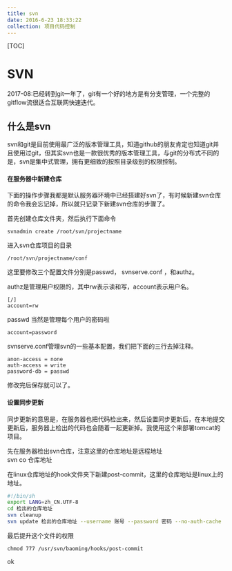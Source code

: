 ```yaml
---
title: svn
date: 2016-6-23 18:33:22
collection: 项目代码控制
---
```


[TOC]

# SVN

2017-08:已经转到git一年了，git有一个好的地方是有分支管理，一个完整的gitflow流很适合互联网快速迭代。

## 什么是svn
svn和git是目前使用最广泛的版本管理工具，知道github的朋友肯定也知道git并且使用过git，但其实svn也是一款很优秀的版本管理工具，与git的分布式不同的是，svn是集中式管理，拥有更细致的按照目录级别的权限控制。

#### 在服务器中新建仓库
下面的操作步骤我都是默认服务器环境中已经搭建好svn了，有时候新建svn仓库的命令我会忘记掉，所以就只记录下新建svn仓库的步骤了。

首先创建仓库文件夹，然后执行下面命令

    svnadmin create /root/svn/projectname

进入svn仓库项目的目录

    /root/svn/projectname/conf   

这里要修改三个配置文件分别是passwd， svnserve.conf ，和authz。  

authz是管理用户权限的，其中rw表示读和写，account表示用户名。

    [/]
    account=rw


passwd 当然是管理每个用户的密码啦

    account=password

svnserve.conf管理svn的一些基本配置，我们把下面的三行去掉注释。

    anon-access = none
    auth-access = write
    password-db = passwd

修改完后保存就可以了。

#### 设置同步更新
同步更新的意思是，在服务器也把代码检出来，然后设置同步更新后，在本地提交更新后，服务器上检出的代码也会随着一起更新掉。我使用这个来部署tomcat的项目。

先在服务器检出svn仓库，注意这里的仓库地址是远程地址
​    
    svn co 仓库地址  

在linux仓库地址的hook文件夹下新建post-commit，这里的仓库地址是linux上的地址。
``` bash
#!/bin/sh
export LANG=zh_CN.UTF-8
cd 检出的仓库地址
svn cleanup
svn update 检出的仓库地址 --username 账号 --password 密码 --no-auth-cache
```

最后提升这个文件的权限

    chmod 777 /usr/svn/baoming/hooks/post-commit

ok
​       

